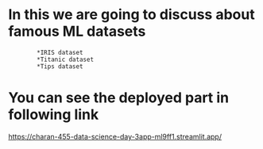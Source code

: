 # In this we are going to discuss about famous ML datasets
    
            *IRIS dataset
            *Titanic dataset
            *Tips dataset       
    
#  You can see the deployed part in following link

https://charan-455-data-science-day-3app-ml9ff1.streamlit.app/
